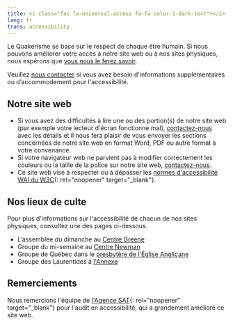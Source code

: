 ```yaml
---
title: <i class="fas fa-universal-access fa-fw color-1-dark-text"></i> Informations sur l'accessibilité
lang: fr
trans: accessibility
---
```

Le Quakerisme se base sur le respect de chaque être humain. Si nous pouvons améliorer votre accès à notre site web ou à nos sites physiques, nous espérons que [vous nous le ferez savoir](/contact-fr).

Veuillez [nous contacter](/contact-fr) si vous avez besoin d'informations supplémentaires ou d’accommodement pour l'accessibilité.

## Notre site web
* Si vous avez des difficultés à lire une ou des portion(s) de notre site web (par exemple votre lecteur d'écran fonctionne mal), [contactez-nous](/contact-fr) avec les détails et il nous fera plaisir de vous envoyer les sections concernées de notre site web en format Word, PDF ou autre format à votre convenance.
* Si votre navigateur web ne parvient pas à modifier correctement les couleurs ou la taille de la police sur notre site web, [contactez-nous](/contact-fr).
* Ce site web vise à respecter ou à dépasser les [normes d'accessibilité WAI du W3C](https://www.w3.org/WAI/standards-guidelines/fr){: rel="noopener" target="_blank"}.

## Nos lieux de culte
Pour plus d'informations sur l'accessibilité de chacun de nos sites physiques, consultez une des pages ci-dessous.
* L’assemblée du dimanche au [Centre Greene](/coordonnées#accessibilité)
* Groupe du mi-semaine au [Centre Newman](/mi-semaine#accessibilité)
* Groupe de Québec dans le [presbytère de l'Église Anglicane](/québec#accessibilité)
* Groupe des Laurentides à [l'Annexe](/laurentides#accessibilité)

## Remerciements
Nous remercions l'équipe de [l'Agence SAT](https://agencesat.com/){: rel="noopener" target="_blank"} pour l'audit en accessibilité, qui a grandement amélioré ce site web.
